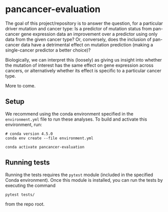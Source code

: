 # pancancer-evaluation

The goal of this project/repository is to answer the question, for a particular
driver mutation and cancer type: Is a predictor of mutation status from
pan-cancer gene expression data an improvement over a predictor using only data
from the given cancer type? Or, conversely, does the inclusion of pan-cancer
data have a detrimental effect on mutation prediction (making a single-cancer
predictor a better choice)?

Biologically, we can interpret this (loosely) as giving us insight into whether
the mutation of interest has the same effect on gene expression across cancers,
or alternatively whether its effect is specific to a particular cancer type.

More to come.

## Setup

We recommend using the conda environment specified in the `environment.yml` file to run these analyses. To build and activate this environment, run:

```shell
# conda version 4.5.0
conda env create --file environment.yml

conda activate pancancer-evaluation
```

## Running tests

Running the tests requires the `pytest` module (included in the specified
Conda environment). Once this module is installed, you can run the tests
by executing the command

```shell
pytest tests/
```

from the repo root.

